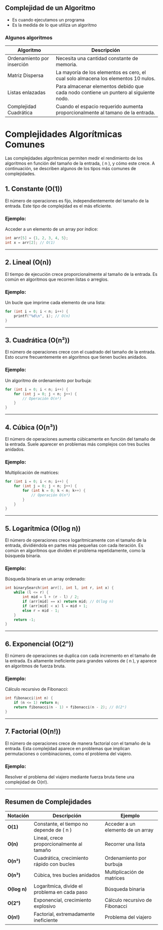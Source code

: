 ## Complejidad de un Algoritmo
- Es cuando ejecutamos un programa
- Es la medida de lo que utiliza un algoritmo

### Algunos algoritmos
| Algoritmo                  | Descripción    |
| -------------------------- | ------------------ |
| Ordenamiento por inserción | Necesita una cantidad constante de memoria. |
| Matriz Dispersa            | La mayoría de los elementos es cero, el cual solo almacena los elementos 10 nulos.   |
| Listas enlazadas | Para almacenar elementos debido que cada nodo contiene un puntero al siguiente nodo. |
| Complejidad Cuadrática | Cuando el espacio requerido aumenta proporcionalmente al tamano de la entrada. |


# Complejidades Algorítmicas Comunes

Las complejidades algorítmicas permiten medir el rendimiento de los algoritmos en función del tamaño de la entrada, \( n \), y cómo este crece. A continuación, se describen algunos de los tipos más comunes de complejidades.

## 1. Constante (O(1))

El número de operaciones es fijo, independientemente del tamaño de la entrada. Este tipo de complejidad es el más eficiente.
  
### Ejemplo:
Acceder a un elemento de un array por índice:
```c
int arr[5] = {1, 2, 3, 4, 5};
int x = arr[2]; // O(1)
```

---

## 2. Lineal (O(n))

El tiempo de ejecución crece proporcionalmente al tamaño de la entrada. Es común en algoritmos que recorren listas o arreglos.

### Ejemplo:
Un bucle que imprime cada elemento de una lista:
```c
for (int i = 0; i < n; i++) {
    printf("%d\n", i); // O(n)
}
```

---

## 3. Cuadrática (O(n²))

El número de operaciones crece con el cuadrado del tamaño de la entrada. Esto ocurre frecuentemente en algoritmos que tienen bucles anidados.

### Ejemplo:
Un algoritmo de ordenamiento por burbuja:
```c
for (int i = 0; i < n; i++) {
    for (int j = 0; j < n; j++) {
        // Operación O(n²)
    }
}
```

---

## 4. Cúbica (O(n³))

El número de operaciones aumenta cúbicamente en función del tamaño de la entrada. Suele aparecer en problemas más complejos con tres bucles anidados.

### Ejemplo:
Multiplicación de matrices:
```c
for (int i = 0; i < n; i++) {
    for (int j = 0; j < n; j++) {
        for (int k = 0; k < n; k++) {
            // Operación O(n³)
        }
    }
}
```

---

## 5. Logarítmica (O(log n))

El número de operaciones crece logarítmicamente con el tamaño de la entrada, dividiéndola en partes más pequeñas con cada iteración. Es común en algoritmos que dividen el problema repetidamente, como la búsqueda binaria.

### Ejemplo:
Búsqueda binaria en un array ordenado:
```c
int binarySearch(int arr[], int l, int r, int x) {
    while (l <= r) {
        int mid = l + (r - l) / 2;
        if (arr[mid] == x) return mid; // O(log n)
        if (arr[mid] < x) l = mid + 1;
        else r = mid - 1;
    }
    return -1;
}
```

---

## 6. Exponencial (O(2ⁿ))

El número de operaciones se duplica con cada incremento en el tamaño de la entrada. Es altamente ineficiente para grandes valores de \( n \), y aparece en algoritmos de fuerza bruta.

### Ejemplo:
Cálculo recursivo de Fibonacci:
```c
int fibonacci(int n) {
    if (n <= 1) return n;
    return fibonacci(n - 1) + fibonacci(n - 2); // O(2ⁿ)
}
```

---

## 7. Factorial (O(n!))

El número de operaciones crece de manera factorial con el tamaño de la entrada. Esta complejidad aparece en problemas que implican permutaciones o combinaciones, como el problema del viajero.

### Ejemplo:
Resolver el problema del viajero mediante fuerza bruta tiene una complejidad de O(n!).

---

## Resumen de Complejidades

| Notación   | Descripción                                   | Ejemplo                                   |
|------------|-----------------------------------------------|-------------------------------------------|
| **O(1)**   | Constante, el tiempo no depende de \( n \)     | Acceder a un elemento de un array         |
| **O(n)**   | Lineal, crece proporcionalmente al tamaño      | Recorrer una lista                        |
| **O(n²)**  | Cuadrática, crecimiento rápido con bucles      | Ordenamiento por burbuja                  |
| **O(n³)**  | Cúbica, tres bucles anidados                  | Multiplicación de matrices                |
| **O(log n)**| Logarítmica, divide el problema en cada paso | Búsqueda binaria                          |
| **O(2ⁿ)**  | Exponencial, crecimiento explosivo            | Cálculo recursivo de Fibonacci            |
| **O(n!)**  | Factorial, extremadamente ineficiente         | Problema del viajero                      |
